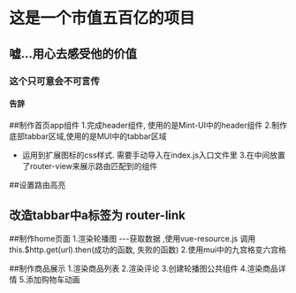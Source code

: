 # 这是一个市值五百亿的项目

## 嘘...用心去感受他的价值

### 这个只可意会不可言传

#### 告辞

##制作首页app组件
1.完成header组件, 使用的是Mint-UI中的header组件
2.制作底部tabbar区域,使用的是MUI中的tabbar区域
+ 运用到扩展图标的css样式. 需要手动导入在index.js入口文件里
3.在中间放置了router-view来展示路由匹配到的组件

##设置路由高亮
## 改造tabbar中a标签为 router-link

##制作home页面
1.渲染轮播图  ---获取数据 ,使用vue-resource.js  调用 this.$http.get(url).then(成功的函数, 失败的函数)
2.使用mui中的九宫格变六宫格

##制作商品展示
1.渲染商品列表
2.渲染评论
3.创建轮播图公共组件
4.渲染商品详情
5.添加购物车动画